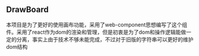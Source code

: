 ## DrawBoard

本项目是为了更好的使用画布功能，采用了web-component思想编写了这个组件。采用了react作为dom的渲染和管理，但是初衷是为了dom和操作逻辑能做一定的分离，事实上由于技术不够未能完成，不过对于旧版的字符串可以更好的维护dom结构
